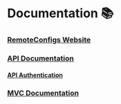 # Documentation 📚
### [RemoteConfigs Website](http://remoteconfigs.com)

### [API Documentation](./API-Docs/README.md)
#### [API Authentication](./API-Docs/Authentication.md)


### [MVC Documentation](./MVC-Docs/README.md)
